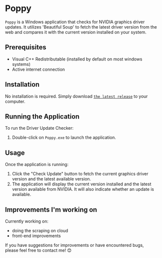 # Poppy

`Poppy` is a Windows application that checks for NVIDIA graphics driver updates. It utilizes 'Beautiful Soup' to fetch the latest driver version from the web and compares it with the current version installed on your system.

## Prerequisites
- Visual C++ Redistributable (installed by default on most windows systems)
- Active internet connection

## Installation

No installation is required. Simply download [`the latest release`](https://github.com/Austin-TB/poppy/releases/download/beta/Poppy.exe) to your computer.

## Running the Application

To run the Driver Update Checker:

1. Double-click on `Poppy.exe` to launch the application.

## Usage

Once the application is running:

1. Click the "Check Update" button to fetch the current graphics driver version and the latest available version.
2. The application will display the current version installed and the latest version available from NVIDIA. It will also indicate whether an update is available.

## Improvements I'm working on
Currently working on:
- doing the scraping on cloud
- front-end improvements
  
If you have suggestions for improvements or have encountered bugs, please feel free to contact me! 😊

